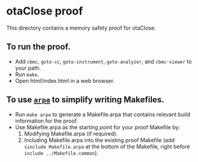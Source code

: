 otaClose proof
==============

This directory contains a memory safety proof for otaClose.

To run the proof.
-------------

* Add `cbmc`, `goto-cc`, `goto-instrument`, `goto-analyzer`, and `cbmc-viewer`
  to your path.
* Run `make`.
* Open html/index.html in a web browser.

To use [`arpa`](https://github.com/awslabs/aws-proof-build-assistant) to simplify writing Makefiles.
-------------

* Run `make arpa` to generate a Makefile.arpa that contains relevant build information for the proof.
* Use Makefile.arpa as the starting point for your proof Makefile by:
  1. Modifying Makefile.arpa (if required).
  2. Including Makefile.arpa into the existing proof Makefile (add `sinclude Makefile.arpa` at the bottom of the Makefile, right before `include ../Makefile.common`).
